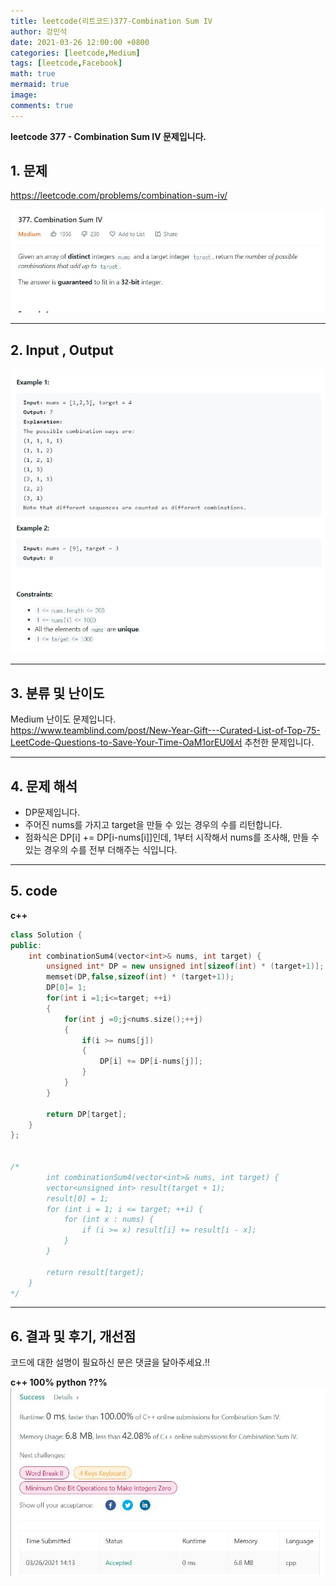 ```yaml
---
title: leetcode(리트코드)377-Combination Sum IV
author: 강민석
date: 2021-03-26 12:00:00 +0800
categories: [leetcode,Medium]
tags: [leetcode,Facebook]
math: true
mermaid: true
image: 
comments: true
---
```


**leetcode 377 - Combination Sum IV 문제입니다.**

## 1. 문제
<https://leetcode.com/problems/combination-sum-iv/>  

![](/assets/img/sample/leetcode/377/Problem.JPG)

-----  

## 2. Input , Output

![](/assets/img/sample/leetcode/377/input.JPG)  


-----  

## 3. 분류 및 난이도

Medium 난이도 문제입니다.  
<https://www.teamblind.com/post/New-Year-Gift---Curated-List-of-Top-75-LeetCode-Questions-to-Save-Your-Time-OaM1orEU에서> 추천한 문제입니다. 


-----  

## 4. 문제 해석

- DP문제입니다.
- 주어진 nums를 가지고 target을 만들 수 있는 경우의 수를 리턴합니다.
- 점화식은 DP[i] += DP[i-nums[i]]인데, 1부터 시작해서 nums를 조사해, 만들 수 있는 경우의 수를 전부 더해주는 식입니다.



-----  

## 5. code


**c++**

```c++
class Solution {
public:
    int combinationSum4(vector<int>& nums, int target) {
        unsigned int* DP = new unsigned int[sizeof(int) * (target+1)];
        memset(DP,false,sizeof(int) * (target+1));
        DP[0]= 1;
        for(int i =1;i<=target; ++i)
        {
            for(int j =0;j<nums.size();++j)
            {
                if(i >= nums[j])
                {
                    DP[i] += DP[i-nums[j]];
                }
            }
        }
        
        return DP[target];
    }
};


/*
        int combinationSum4(vector<int>& nums, int target) {
        vector<unsigned int> result(target + 1);
        result[0] = 1;
        for (int i = 1; i <= target; ++i) {
            for (int x : nums) {
                if (i >= x) result[i] += result[i - x];
            }
        }
        
        return result[target];
    }
*/


```

-----

## 6. 결과 및 후기, 개선점

코드에 대한 설명이 필요하신 분은 댓글을 달아주세요.!!

**c++ 100% python ??%** 
![](/assets/img/sample/leetcode/377/result.JPG)  






